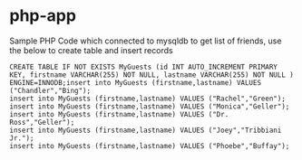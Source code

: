 # php-app
Sample PHP Code which connected to mysqldb to get list of friends, use the below to create table and insert records
```
CREATE TABLE IF NOT EXISTS MyGuests (id INT AUTO_INCREMENT PRIMARY KEY, firstname VARCHAR(255) NOT NULL, lastname VARCHAR(255) NOT NULL )  ENGINE=INNODB;insert into MyGuests (firstname,lastname) VALUES ("Chandler","Bing");
insert into MyGuests (firstname,lastname) VALUES ("Rachel","Green");
insert into MyGuests (firstname,lastname) VALUES ("Monica","Geller");
insert into MyGuests (firstname,lastname) VALUES ("Dr. Ross","Geller");
insert into MyGuests (firstname,lastname) VALUES ("Joey","Tribbiani Jr.");
insert into MyGuests (firstname,lastname) VALUES ("Phoebe","Buffay");
```
